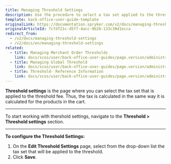 ```yaml
---
title: Managing Threshold Settings
description: Use the procedure to select a tax set applied to the threshold fee in the Back Office.
template: back-office-user-guide-template
originalLink: https://documentation.spryker.com/v2/docs/managing-threshold-settings
originalArticleId: 7cfdf21c-d5f7-4acc-9b28-133c30d1ecca
redirect_from:
  - /v2/docs/managing-threshold-settings
  - /v2/docs/en/managing-threshold-settings
related:
  - title: Managing Merchant Order Thresholds
    link: docs/scos/user/back-office-user-guides/page.version/administration/thresholds/managing-merchant-order-thresholds.html
  - title: Managing Global Threshold
    link: docs/scos/user/back-office-user-guides/page.version/administration/thresholds/managing-global-threshold.html
  - title: Threshold- Reference Information
    link: docs/scos/user/back-office-user-guides/page.version/administration/thresholds/references/threshold-reference-information.html
---
```


**Threshold settings** is the page where you can select the tax set that is applied to the threshold fee. Thus, the tax is calculated in the same way it is calculated for the products in the cart.
***
To start working with thershold settings, navigate to the **Threshold > Threshold settings** section.
***
**To configure the Threshold Settings:**
1. On the **Edit Threshold Settings** page, select from the drop-down list the tax set that will be applied to the threshold.
2. Click **Save**.
